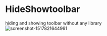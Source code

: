 # HideShowtoolbar
hiding and showing toolbar without any library
![screenshot-1517821644961](https://user-images.githubusercontent.com/18255469/35796323-5cc5c912-0a86-11e8-925a-f611720f969d.jpg)
